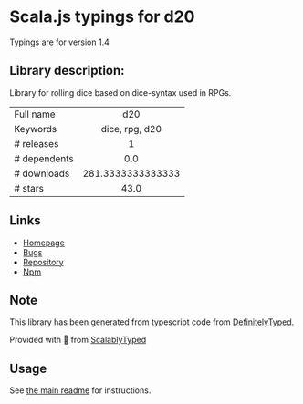 
# Scala.js typings for d20

Typings are for version 1.4

## Library description:
Library for rolling dice based on dice-syntax used in RPGs.

|                    |                 |
| ------------------ | :-------------: |
| Full name          | d20 |
| Keywords           | dice, rpg, d20 |
| # releases         | 1 |
| # dependents       | 0.0 |
| # downloads        | 281.3333333333333 |
| # stars            | 43.0 |

## Links
- [Homepage](https://github.com/michaelenger/d20.js#readme)
- [Bugs](https://github.com/michaelenger/d20.js/issues)
- [Repository](https://github.com/michaelenger/d20.js)
- [Npm](https://www.npmjs.com/package/d20)
    


## Note
This library has been generated from typescript code from [DefinitelyTyped](https://definitelytyped.org).

Provided with :purple_heart: from [ScalablyTyped](https://github.com/oyvindberg/ScalablyTyped)

## Usage
See [the main readme](../../readme.md) for instructions.


